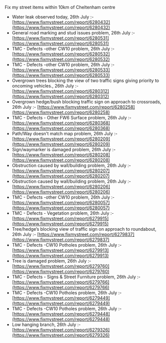 Fix my street items within 10km of Cheltenham centre

<!-- fix_marker starts -->

- Water leak observed today, 26th July :- [https://www.fixmystreet.com/report/6280432](https://www.fixmystreet.com/report/6280432)
- General road marking and stud issues problem, 26th July :- [https://www.fixmystreet.com/report/6280531](https://www.fixmystreet.com/report/6280531)
- TMC - Defects -other CW10 problem, 26th July :- [https://www.fixmystreet.com/report/6280532](https://www.fixmystreet.com/report/6280532)
- TMC - Defects -other CW10 problem, 26th July :- [https://www.fixmystreet.com/report/6280533](https://www.fixmystreet.com/report/6280533)
- Overgrown trees blocking the view of two traffic signs giving priority to oncoming vehicles., 26th July :- [https://www.fixmystreet.com/report/6280312](https://www.fixmystreet.com/report/6280312)
- Overgrown hedge/bush blocking traffic sign on approach to crossroads, 26th July :- [https://www.fixmystreet.com/report/6280258](https://www.fixmystreet.com/report/6280258)
- TMC - Defects - Other FW6  Surface problem, 26th July :- [https://www.fixmystreet.com/report/6280368](https://www.fixmystreet.com/report/6280368)
- Path/Way doesn't match map problem, 26th July :- [https://www.fixmystreet.com/report/6280209](https://www.fixmystreet.com/report/6280209)
- Sign/waymarker is damaged problem, 26th July :- [https://www.fixmystreet.com/report/6280208](https://www.fixmystreet.com/report/6280208)
- Obstruction caused by wall/building problem, 26th July :- [https://www.fixmystreet.com/report/6280207](https://www.fixmystreet.com/report/6280207)
- Obstruction caused by wall/building problem, 26th July :- [https://www.fixmystreet.com/report/6280206](https://www.fixmystreet.com/report/6280206)
- TMC - Defects -other CW10 problem, 26th July :- [https://www.fixmystreet.com/report/6280057](https://www.fixmystreet.com/report/6280057)
- TMC - Defects - Vegetation problem, 26th July :- [https://www.fixmystreet.com/report/6279915](https://www.fixmystreet.com/report/6279915)
- Tree/hedge’s blocking view of traffic sign on approach to roundabout, 26th July :- [https://www.fixmystreet.com/report/6279837](https://www.fixmystreet.com/report/6279837)
- TMC - Defects -CW10 Potholes problem, 26th July :- [https://www.fixmystreet.com/report/6279913](https://www.fixmystreet.com/report/6279913)
- Tree is damaged problem, 26th July :- [https://www.fixmystreet.com/report/6279760](https://www.fixmystreet.com/report/6279760)
- TMC - Defects - Signs & Street Furniture problem, 26th July :- [https://www.fixmystreet.com/report/6279766](https://www.fixmystreet.com/report/6279766)
- TMC - Defects -CW10 Potholes problem, 26th July :- [https://www.fixmystreet.com/report/6279449](https://www.fixmystreet.com/report/6279449)
- TMC - Defects -CW10 Potholes problem, 26th July :- [https://www.fixmystreet.com/report/6279448](https://www.fixmystreet.com/report/6279448)
- Low hanging branch, 26th July :- [https://www.fixmystreet.com/report/6279326](https://www.fixmystreet.com/report/6279326)

<!-- fix_marker ends -->